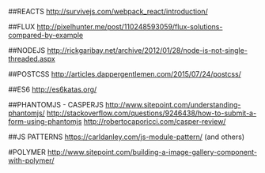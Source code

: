 ##REACTS
http://survivejs.com/webpack_react/introduction/

##FLUX
http://pixelhunter.me/post/110248593059/flux-solutions-compared-by-example

##NODEJS
http://rickgaribay.net/archive/2012/01/28/node-is-not-single-threaded.aspx

##POSTCSS
http://articles.dappergentlemen.com/2015/07/24/postcss/

##ES6
http://es6katas.org/

##PHANTOMJS - CASPERJS
http://www.sitepoint.com/understanding-phantomjs/
http://stackoverflow.com/questions/9246438/how-to-submit-a-form-using-phantomjs
http://robertocaporicci.com/casper-review/

##JS PATTERNS
https://carldanley.com/js-module-pattern/ (and others)

#POLYMER
http://www.sitepoint.com/building-a-image-gallery-component-with-polymer/

